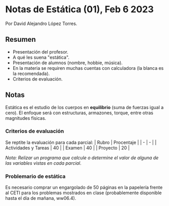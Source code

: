 # Notas de Estática (01), Feb 6 2023 
Por David Alejandro López Torres.
## Resumen
- Presentación del profesor.
- A qué les suena "estática".
- Presentación de alumnos (nombre, hobbie, música).
- En la materia se requiren muchas cuentas con calculadora (la blanca es la recomendada).
- Criterios de evaluación.

## Notas
Estática es el estudio de los cuerpos en **equilibrio** (suma de fuerzas igual a cero). El enfoque será con estructuras, armazones, torque, entre otras magnitudes físicas.

### Criterios de evaluación
Se reptite la evaluación para cada parcial:
| Rubro | Procentaje |
| - | - | 
| Actividades y Tareas | 40 |
| Examen | 40 |
| Proyecto | 20 |

*Nota: Relizar un programa que calcule o determine el valor de alguna de las variables vistas en cada parcial*.

### Problemario de estática
Es necesario comprar un engargolado de 50 páginas en la papelería frente al CETI para los problemas mostrados en clase (probablemente disponible hasta el día de mañana, ww06.4).
